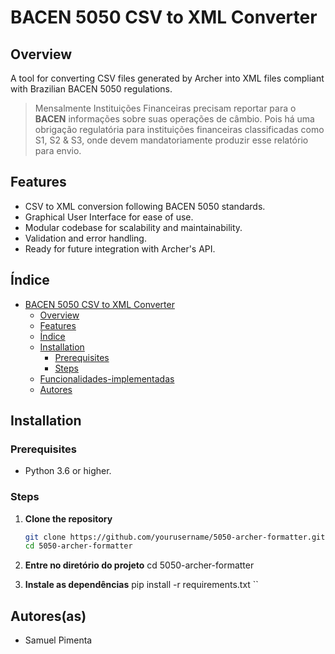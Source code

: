 # BACEN 5050 CSV to XML Converter

## Overview
A tool for converting CSV files generated by Archer into XML files compliant with Brazilian BACEN 5050 regulations.

> Mensalmente Instituições Financeiras precisam reportar para o **BACEN** informações sobre suas operações de câmbio. Pois há uma obrigação regulatória para instituições financeiras classificadas como S1, S2 & S3, onde devem mandatoriamente produzir esse relatório para envio.

## Features

- CSV to XML conversion following BACEN 5050 standards.
- Graphical User Interface for ease of use.
- Modular codebase for scalability and maintainability.
- Validation and error handling.
- Ready for future integration with Archer's API.

## Índice

- [BACEN 5050 CSV to XML Converter](#bacen-5050-csv-to-xml-converter)
  - [Overview](#overview)
  - [Features](#features)
  - [Índice](#índice)
  - [Installation](#installation)
    - [Prerequisites](#prerequisites)
    - [Steps](#steps)
  - [Funcionalidades-implementadas](#funcionalidades-implementadas)
  - [Autores](#autores)

## Installation

### Prerequisites

- Python 3.6 or higher.

### Steps
1. **Clone the repository**

   ```bash
   git clone https://github.com/yourusername/5050-archer-formatter.git
   cd 5050-archer-formatter

2. **Entre no diretório do projeto**
cd 5050-archer-formatter

3. **Instale as dependências**
pip install -r requirements.txt
``

## Autores(as)

- Samuel Pimenta

